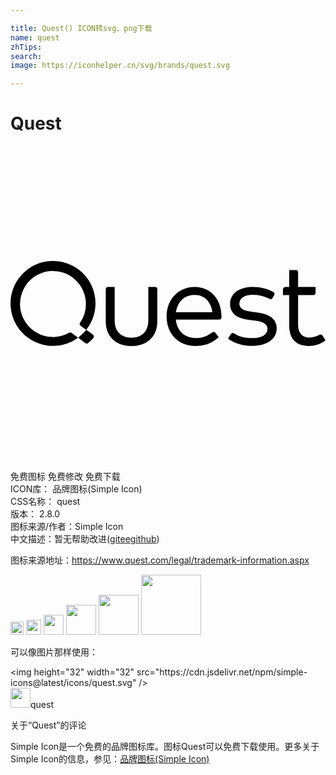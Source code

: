 ```yaml
---

title: Quest() ICON转svg、png下载
name: quest
zhTips: 
search: 
image: https://iconhelper.cn/svg/brands/quest.svg

---
```


# Quest  <small style="font-size: 60%;font-weight: 100"></small>

<div id="svg" class="svg-wrap">
<svg role="img" xmlns="http://www.w3.org/2000/svg" viewBox="0 0 24 24"><title>Quest icon</title><path d="M3.12 8.76a3.241 3.241 0 00-3.117 3.355 3.241 3.241 0 003.354 3.115 3.201 3.201 0 001.791-.628l-.496-.362a.174.174 0 00-.187-.011c-.381.215-.821.335-1.293.324A2.522 2.522 0 01.727 12.16a2.51 2.51 0 015.011-.297 2.5 2.5 0 01-.43 1.59.179.179 0 00.042.246l.418.307c-.003.003-.09.123-.28.299-.192.178-.34.295-.34.295l.541.416c.068.052.161.052.227-.002a4.498 4.498 0 00.389-.371.183.183 0 00-.028-.272l-.506-.369c.48-.604.73-1.348.702-2.125A3.241 3.241 0 003.119 8.76zm18.112.687v1.293h-.271a.202.202 0 00-.203.201v.414h.474v2.28c0 1.087.553 1.6 1.485 1.6.53 0 .959-.184 1.283-.43l-.22-.358a.186.186 0 00-.25-.062 1.544 1.544 0 01-.759.209c-.502 0-.859-.297-.859-.973v-2.266h1.156a.173.173 0 00.174-.173v-.442h-1.33V9.63a.18.18 0 00-.182-.182h-.498zM7.438 10.74c-.1 0-.18.08-.18.18v2.432c0 1.283.917 1.89 1.963 1.89 1.04 0 1.965-.607 1.965-1.89v-2.436a.175.175 0 00-.176-.176h-.51v2.547c0 .895-.54 1.315-1.28 1.315s-1.283-.42-1.283-1.315V10.74h-.5zm6.605 0c-1.233 0-2.147.922-2.147 2.246 0 1.338.91 2.248 2.188 2.248.635 0 1.238-.16 1.777-.675l-.257-.329a.167.167 0 00-.235-.03c-.347.273-.769.435-1.244.435-.781 0-1.433-.479-1.53-1.41h3.288a.192.192 0 00.191-.188l.002-.068c-.01-1.316-.86-2.229-2.033-2.229zm4.414 0c-1.037 0-1.727.493-1.727 1.31 0 .645.457 1.077 1.43 1.196l.516.06c.612.074.904.283.904.63 0 .456-.462.699-1.193.699-.617 0-1.024-.152-1.334-.354a.196.196 0 00-.274.063l-.205.332c.548.415 1.248.553 1.805.553 1.165 0 1.904-.516 1.904-1.338 0-.708-.535-1.087-1.453-1.205l-.512-.065c-.566-.068-.88-.247-.88-.607 0-.42.406-.68 1.023-.68.492 0 .961.152 1.264.314a.18.18 0 00.242-.07l.123-.219a.18.18 0 00-.07-.244c-.408-.227-.962-.375-1.563-.375zm-4.428.602c.736 0 1.265.521 1.352 1.33h-2.776c.11-.781.625-1.33 1.424-1.33Z"/></svg>
</div>
<detail full-name='quest'></detail>

<div class="detail-page">
<p>
<span><span class="badge-success badge">免费图标</span> <span class="badge-success badge">免费修改</span>  <span class="badge-success badge">免费下载</span> </span>
<br/>
<span>
ICON库：
<span class="badge-secondary badge">品牌图标(Simple Icon)</span> 
</span>
<br/>
<span>
CSS名称：
<span class="badge-secondary badge">quest</span> 
</span>

<br/>
<span>
版本：
<span class="badge-secondary badge">2.8.0</span> 
</span>
<br/>
<span>图标来源/作者：<span class="badge-light badge">Simple Icon</span></span> 
<br/>
<span class="zh-detail">中文描述：暂无<span class="help-link"><span>帮助改进</span>(<a href="https://gitee.com/liuwave/icon-helper/edit/master/json/brands/quest.json" target="_blank" rel="noopener noreferrer">gitee</a><a href="https://github.com/liuwave/icon-helper/edit/master/json/brands/quest.json" target="_blank" rel="noopener noreferrer">github</a></span>)</span><br/>
</p>
</div><div class="description description alert alert-light"><p>图标来源地址：<a href="https://www.quest.com/legal/trademark-information.aspx" target="_blank" rel="noopener noreferrer">https://www.quest.com/legal/trademark-information.aspx</a></p></div>
<div class="alert alert-dark">
<img height="21" width="21" src="https://cdn.jsdelivr.net/npm/simple-icons@latest/icons/quest.svg" />
<img height="24" width="24" src="https://cdn.jsdelivr.net/npm/simple-icons@latest/icons/quest.svg" />
<img height="32" width="32" src="https://cdn.jsdelivr.net/npm/simple-icons@latest/icons/quest.svg" />
<img height="48" width="48" src="https://cdn.jsdelivr.net/npm/simple-icons@latest/icons/quest.svg" />
<img height="64" width="64" src="https://cdn.jsdelivr.net/npm/simple-icons@latest/icons/quest.svg" />
<img height="96" width="96" src="https://cdn.jsdelivr.net/npm/simple-icons@latest/icons/quest.svg" />

</div>
<div>
  <p>可以像图片那样使用：    
  </p>
  <div class="alert alert-primary" style="font-size: 14px">
    &lt;img height="32" width="32" src="https://cdn.jsdelivr.net/npm/simple-icons@latest/icons/quest.svg" /&gt;
    <copy-btn content='<img height="32" width="32" src="https://cdn.jsdelivr.net/npm/simple-icons@latest/icons/quest.svg" />'></copy-btn>
  </div>
  <div class="alert alert-secondary">
    <img height="32" width="32" src="https://cdn.jsdelivr.net/npm/simple-icons@latest/icons/quest.svg" />quest
    <copy-btn content="quest" btn-title="复制图标名称"></copy-btn>
  </div>
</div>

<Vssue title="关于“Quest”的评论" >关于“Quest”的评论</Vssue>


<div><p>Simple Icon是一个免费的品牌图标库。图标Quest可以免费下载使用。更多关于  Simple Icon的信息，参见：<a target="_blank" href="https://iconhelper.cn/brands.html">品牌图标(Simple Icon)</a>
</p></div>
